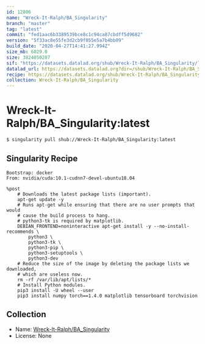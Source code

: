```yaml
---
id: 12806
name: "Wreck-It-Ralph/BA_Singularity"
branch: "master"
tag: "latest"
commit: "fed1aac6b3389539bce8c1c94ca87cbdff5d9682"
version: "5f33ac8e55fe3d2cb9f055e5a7b4bb09"
build_date: "2020-04-27T14:41:27.994Z"
size_mb: 6029.0
size: 3824050207
sif: "https://datasets.datalad.org/shub/Wreck-It-Ralph/BA_Singularity/latest/2020-04-27-fed1aac6-5f33ac8e/5f33ac8e55fe3d2cb9f055e5a7b4bb09.sif"
datalad_url: https://datasets.datalad.org?dir=/shub/Wreck-It-Ralph/BA_Singularity/latest/2020-04-27-fed1aac6-5f33ac8e/
recipe: https://datasets.datalad.org/shub/Wreck-It-Ralph/BA_Singularity/latest/2020-04-27-fed1aac6-5f33ac8e/Singularity
collection: Wreck-It-Ralph/BA_Singularity
---
```


# Wreck-It-Ralph/BA_Singularity:latest

```bash
$ singularity pull shub://Wreck-It-Ralph/BA_Singularity:latest
```

## Singularity Recipe

```singularity
Bootstrap: docker
From: nvidia/cuda:10.1-cudnn7-devel-ubuntu18.04

%post
    # Downloads the latest package lists (important).
    apt-get update -y
    # Runs apt-get while ensuring that there are no user prompts that would
    # cause the build process to hang.
    # python3-tk is required by matplotlib.
    DEBIAN_FRONTEND=noninteractive apt-get install -y --no-install-recommends \
        python3 \
        python3-tk \
        python3-pip \
        python3-setuptools \
        python3-dev
    # Reduce the size of the image by deleting the package lists we downloaded,
    # which are useless now.
    rm -rf /var/lib/apt/lists/*
    # Install Python modules.
    pip3 install -U wheel --user
    pip3 install numpy torch==1.4.0 matplotlib tensorboard torchvision
```

## Collection

 - Name: [Wreck-It-Ralph/BA_Singularity](https://github.com/Wreck-It-Ralph/BA_Singularity)
 - License: None


